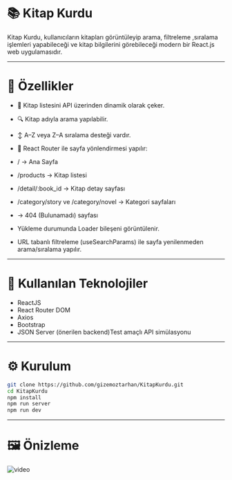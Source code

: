 # 📚 Kitap Kurdu

Kitap Kurdu, kullanıcıların kitapları görüntüleyip arama, filtreleme ,sıralama işlemleri yapabileceği ve kitap bilgilerini görebileceği modern bir React.js web uygulamasıdır.

---

# 🚀 Özellikler

- 📖 Kitap listesini API üzerinden dinamik olarak çeker.

- 🔍 Kitap adıyla arama yapılabilir.

- ↕️ A–Z veya Z–A sıralama desteği vardır.

- 🧭 React Router ile sayfa yönlendirmesi yapılır:

- / → Ana Sayfa

- /products → Kitap listesi

- /detail/:book_id → Kitap detay sayfası

- /category/story ve /category/novel → Kategori sayfaları

* → 404 (Bulunamadı) sayfası

- Yükleme durumunda Loader bileşeni görüntülenir.

- URL tabanlı filtreleme (useSearchParams) ile sayfa yenilenmeden arama/sıralama yapılır.

---

# 🧩 Kullanılan Teknolojiler

- ReactJS	
- React Router DOM	
- Axios	
- Bootstrap 
- JSON Server (önerilen backend)Test amaçlı API simülasyonu

---

# ⚙️ Kurulum

``` bash
git clone https://github.com/gizemoztarhan/KitapKurdu.git
cd KitapKurdu
npm install
npm run server
npm run dev

```

---

# 🖼️ Önizleme 
![video](./public/recording-ezgif.com-video-to-gif-converter.gif)


